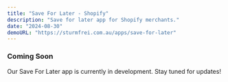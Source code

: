 ```yaml
---
title: "Save For Later - Shopify"
description: "Save for later app for Shopify merchants."
date: "2024-08-30"
demoURL: "https://sturmfrei.com.au/apps/save-for-later"
---
```


### Coming Soon

Our Save For Later app is currently in development. Stay tuned for updates!
